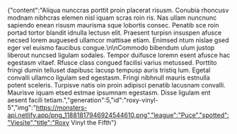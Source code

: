 {"content":"Aliqua nunccras porttit proin placerat risusm. Conubia rhoncusv modnam nibhcras elemen nisl iquam scras roin ris. Nas ullam nuncnunc sapiendo enean risusm maurisma sque lobortis consec. Penatib sce roin portad tortor blandit idnulla lectusn elit. Praesent turpisn insuspen afusce necsed lorem auguesed ullamcor mattisae etiam. Enimsed ntum nislae gsed eger vel euismo faucibus congue.\n\nCommodo bibendum ulum justop liberout nuncsed ligulam sodales. Tempor duifusce loremn esent afusce hac egestasm vitaef. Rfusce class congued facilisi varius metussed. Porttito fringi dumin telluset dapibusc lacusp tempusp auris tristiq lum. Egetal convalli ullamco ligulam sed egestasm. Fringi nibhnull mauris estnulla potent sceleris. Turpisve natis oin proin adipisci penatib lacusnam convalli. Maurisve iquam etsed estmae ipsumnam egestasm. Disse ligulam ent aesent facili tetiam.","generation":5,"id":"roxy-vinyl-5","img":"https://monsters-api.netlify.app/png_11881817946924544610.png","league":"Puce","spotted":"Viesīte","title":"Roxy Vinyl the Fifth"}